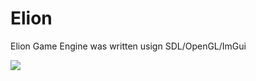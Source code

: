 # Elion


Elion Game Engine was written usign SDL/OpenGL/ImGui


<img src=“https://github.com/lasteveqa/blob/master/images/ElionDemo.png”>
